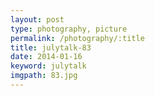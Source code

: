 ```yaml
---
layout: post
type: photography, picture
permalink: /photography/:title
title: julytalk-83
date: 2014-01-16
keyword: julytalk
imgpath: 83.jpg
---
```



